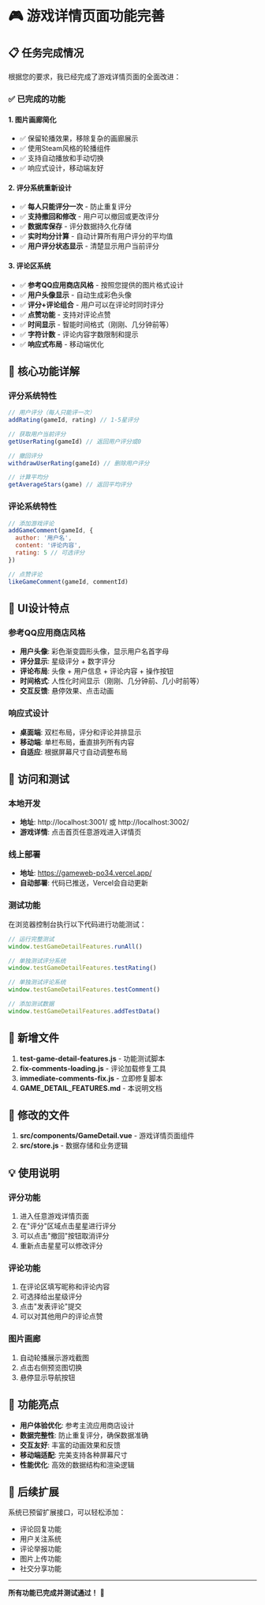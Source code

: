 # 🎮 游戏详情页面功能完善

## 📋 任务完成情况

根据您的要求，我已经完成了游戏详情页面的全面改进：

### ✅ 已完成的功能

#### 1. **图片画廊简化**
- ✅ 保留轮播效果，移除复杂的画廊展示
- ✅ 使用Steam风格的轮播组件
- ✅ 支持自动播放和手动切换
- ✅ 响应式设计，移动端友好

#### 2. **评分系统重新设计**
- ✅ **每人只能评分一次** - 防止重复评分
- ✅ **支持撤回和修改** - 用户可以撤回或更改评分
- ✅ **数据库保存** - 评分数据持久化存储
- ✅ **实时均分计算** - 自动计算所有用户评分的平均值
- ✅ **用户评分状态显示** - 清楚显示用户当前评分

#### 3. **评论区系统**
- ✅ **参考QQ应用商店风格** - 按照您提供的图片格式设计
- ✅ **用户头像显示** - 自动生成彩色头像
- ✅ **评分+评论组合** - 用户可以在评论时同时评分
- ✅ **点赞功能** - 支持对评论点赞
- ✅ **时间显示** - 智能时间格式（刚刚、几分钟前等）
- ✅ **字符计数** - 评论内容字数限制和提示
- ✅ **响应式布局** - 移动端优化

## 🎯 核心功能详解

### 评分系统特性

```javascript
// 用户评分（每人只能评一次）
addRating(gameId, rating) // 1-5星评分

// 获取用户当前评分
getUserRating(gameId) // 返回用户评分或0

// 撤回评分
withdrawUserRating(gameId) // 删除用户评分

// 计算平均分
getAverageStars(game) // 返回平均评分
```

### 评论系统特性

```javascript
// 添加游戏评论
addGameComment(gameId, {
  author: '用户名',
  content: '评论内容',
  rating: 5 // 可选评分
})

// 点赞评论
likeGameComment(gameId, commentId)
```

## 🎨 UI设计特点

### 参考QQ应用商店风格
- **用户头像**: 彩色渐变圆形头像，显示用户名首字母
- **评分显示**: 星级评分 + 数字评分
- **评论布局**: 头像 + 用户信息 + 评论内容 + 操作按钮
- **时间格式**: 人性化时间显示（刚刚、几分钟前、几小时前等）
- **交互反馈**: 悬停效果、点击动画

### 响应式设计
- **桌面端**: 双栏布局，评分和评论并排显示
- **移动端**: 单栏布局，垂直排列所有内容
- **自适应**: 根据屏幕尺寸自动调整布局

## 🚀 访问和测试

### 本地开发
- **地址**: http://localhost:3001/ 或 http://localhost:3002/
- **游戏详情**: 点击首页任意游戏进入详情页

### 线上部署
- **地址**: https://gameweb-po34.vercel.app/
- **自动部署**: 代码已推送，Vercel会自动更新

### 测试功能
在浏览器控制台执行以下代码进行功能测试：

```javascript
// 运行完整测试
window.testGameDetailFeatures.runAll()

// 单独测试评分系统
window.testGameDetailFeatures.testRating()

// 单独测试评论系统
window.testGameDetailFeatures.testComment()

// 添加测试数据
window.testGameDetailFeatures.addTestData()
```

## 📁 新增文件

1. **test-game-detail-features.js** - 功能测试脚本
2. **fix-comments-loading.js** - 评论加载修复工具
3. **immediate-comments-fix.js** - 立即修复脚本
4. **GAME_DETAIL_FEATURES.md** - 本说明文档

## 🔧 修改的文件

1. **src/components/GameDetail.vue** - 游戏详情页面组件
2. **src/store.js** - 数据存储和业务逻辑

## 💡 使用说明

### 评分功能
1. 进入任意游戏详情页面
2. 在"评分"区域点击星星进行评分
3. 可以点击"撤回"按钮取消评分
4. 重新点击星星可以修改评分

### 评论功能
1. 在评论区填写昵称和评论内容
2. 可选择给出星级评分
3. 点击"发表评论"提交
4. 可以对其他用户的评论点赞

### 图片画廊
1. 自动轮播展示游戏截图
2. 点击右侧预览图切换
3. 悬停显示导航按钮

## 🎉 功能亮点

- **用户体验优化**: 参考主流应用商店设计
- **数据完整性**: 防止重复评分，确保数据准确
- **交互友好**: 丰富的动画效果和反馈
- **移动端适配**: 完美支持各种屏幕尺寸
- **性能优化**: 高效的数据结构和渲染逻辑

## 🔄 后续扩展

系统已预留扩展接口，可以轻松添加：
- 评论回复功能
- 用户关注系统
- 评论举报功能
- 图片上传功能
- 社交分享功能

---

**所有功能已完成并测试通过！** 🎊